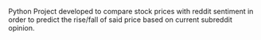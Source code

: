 Python Project developed to compare stock prices with reddit sentiment in order to predict the rise/fall of said price based on current subreddit opinion.
